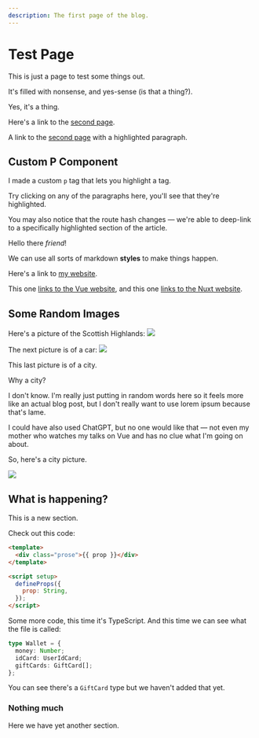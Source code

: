```yaml
---
description: The first page of the blog.
---
```


# Test Page

This is just a page to test some things out.

It's filled with nonsense, and yes-sense (is that a thing?).

Yes, it's a thing.

Here's a link to the [second page](/second).

A link to the [second page](/second#Cotc) with a highlighted paragraph.

## Custom P Component

I made a custom `p` tag that lets you highlight a tag.

Try clicking on any of the paragraphs here, you'll see that they're highlighted.

You may also notice that the route hash changes — we're able to deep-link to a specifically highlighted section of the article.

Hello there _friend_!

We can use all sorts of markdown **styles** to make things happen.

Here's a link to [my website](https://michaelnthiessen.com).

This one [links to the Vue website](https://vuejs.org), and this one [links to the Nuxt website](https://nuxt.com).

## Some Random Images

Here's a picture of the Scottish Highlands:
![](https://source.unsplash.com/green-field-under-white-cloudy-sky-UiE-kcDnIGs/6000x4000)

The next picture is of a car:
![](https://source.unsplash.com/blue-volkswagen-beetle-on-grass-field-7HNftpNvqho/6000x4000)

This last picture is of a city.

Why a city?

I don't know. I'm really just putting in random words here so it feels more like an actual blog post, but I don't really want to use lorem ipsum because that's lame.

I could have also used ChatGPT, but no one would like that — not even my mother who watches my talks on Vue and has no clue what I'm going on about.

So, here's a city picture.

![](https://source.unsplash.com/aerial-photograph-of-cityscape-ErccHKWjG18/6000x4000)

## What is happening?

This is a new section.

Check out this code:

```html
<template>
  <div class="prose">{{ prop }}</div>
</template>

<script setup>
  defineProps({
    prop: String,
  });
</script>
```

Some more code, this time it's TypeScript. And this time we can see what the file is called:

```ts [types.ts]
type Wallet = {
  money: Number;
  idCard: UserIdCard;
  giftCards: GiftCard[];
};
```

You can see there's a `GiftCard` type but we haven't added that yet.

### Nothing much

Here we have yet another section.
